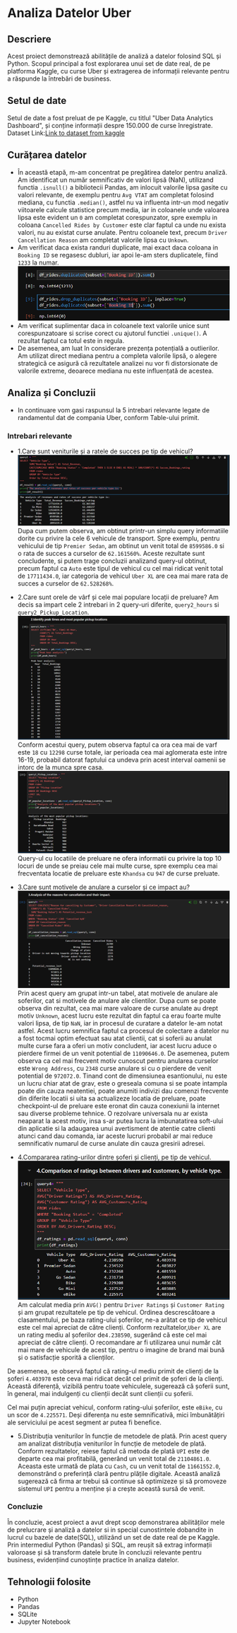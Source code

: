 # Analiza Datelor Uber

## Descriere

Acest proiect demonstrează abilitățile de analiză a datelor folosind SQL și Python. Scopul principal a fost explorarea unui set de date real, de pe platforma Kaggle, cu curse Uber și extragerea de informații relevante pentru a răspunde la întrebări de business.

## Setul de date

Setul de date a fost preluat de pe Kaggle, cu titlul "Uber Data Analytics Dashboard", și conține informații despre 150.000 de curse înregistrate.
Dataset Link:[Link to dataset from kaggle](https://www.kaggle.com/datasets/yashdevladdha/uber-ride-analytics-dashboard)

## Curățarea datelor

*  În această etapă, m-am concentrat pe pregătirea datelor pentru analiză. Am identificat un număr semnificativ de valori lipsă (NaN), utilizand functia `.isnull()` a bibliotecii Pandas, am inlocuit valorile lipsa gasite cu valori relevante, de exemplu pentru `Avg VTAT` am completat folosind mediana, cu functia `.median()`, astfel nu va influenta intr-un mod negativ viitoarele calcule statistice precum media, iar in coloanele unde valoarea lipsa este evident un `0` am completat corespunzator, spre exemplu in coloana `Cancelled Rides by Customer` este clar faptul ca unde nu exista valori, nu au existat curse anulate. Pentru coloanele text, precum `Driver Cancellation Reason` am completat valorile lipsa cu `Unkown`.
*  Am verificat daca exista randuri duplicate, mai exact daca coloana in `Booking ID` se regasesc dubluri, iar apoi le-am sters duplicatele, fiind `1233` la numar.
![Screenshot from code](/Screenshot_duplicates.png)
*  Am verificat suplimentar daca in coloanele text valorile unice sunt corespunzatoare si scrise corect cu ajutorul functiei `.unique()`. A rezultat faptul ca totul este in regula.
*  De asemenea, am luat în considerare prezența potențială a outlierilor. Am utilizat direct mediana pentru a completa valorile lipsă, o alegere strategică ce asigură că rezultatele analizei nu vor fi distorsionate de valorile extreme, deoarece mediana nu este influențată de acestea.

## Analiza și Concluzii
* In continuare vom gasi raspunsul la 5 intrebari relevante legate de randamentul dat de compania Uber, conform Table-ului primit.
### Intrebari relevante
* 1.Care sunt veniturile și a ratele de succes pe tip de vehicul?
![Screenshot from code query1](/Screenshot%20query1.png)
Dupa cum putem observa, am obtinut printr-un simplu query informatiile dorite cu privire la cele 6 vehicule de transport. Spre exemplu, pentru vehicului de tip `Premier Sedan`, am obtinut un venit total de `8599586.0` si o rata de succes a curselor de `62.161560%`. 
Aceste rezultate sunt concludente, si putem trage concluzii analizand query-ul obtinut, precum faptul ca `Auto` este tipul de vehicul cu cel mai ridicat venit total de `17711434.0`, iar categoria de vehicul `Uber XL` are cea mai mare rata de succes a curselor de `62.528268%`.

* 2.Care sunt orele de vârf și cele mai populare locații de preluare?
Am decis sa impart cele 2 intrebari in 2 query-uri diferite, `query2_hours` si `query2_Pickup_Location`.
![Screenshot from code query2](/Screenshot%20query2_hours.png)
Conform acestui query, putem observa faptul ca ora cea mai de varf este `18` cu `12298` curse totale, iar perioada cea mai aglomerata este intre 16-19, probabil datorat faptului ca undeva prin acest interval oamenii se intorc de la munca spre casa.
![Screenshot from code query2](/Screenshot%20query2_pickup_locations.png)
Query-ul cu locatiile de preluare ne ofera informatii cu privire la top 10 locuri de unde se preiau cele mai multe curse, spre exemplu cea mai frecventata locatie de preluare este `Khandsa` cu `947` de curse preluate.

* 3.Care sunt motivele de anulare a curselor și ce impact au?
![Screenshot from code query3](/Screenshot%20query3.png)
Prin acest query am grupat intr-un tabel, atat motivele de anulare ale soferilor, cat si motivele de anulare ale clientilor. Dupa cum se poate observa din rezultat, cea mai mare valoare de curse anulate au drept motiv `Unknown`, acest lucru este rezultat din faptul ca erau foarte multe valori lipsa, de tip `NaN`, iar in procesul de curatare a datelor le-am notat astfel. Acest lucru semnifica faptul ca procesul de colectare a datelor nu a fost tocmai optim efectuat sau atat clientii, cat si soferii au anulat multe curse fara a oferi un motiv concludent, iar acest lucru aduce o pierdere firmei de un venit potential de `11090646.0`.
De asemenea, putem observa ca cel mai frecvent motiv cunoscut pentru anularea curselor este `Wrong Address`, cu `2348` curse anulare si cu o pierdere de venit potential de `972072.0`. Tinand cont de dimensiunea esantionului, nu este un lucru chiar atat de grav, este o greseala comuna si se poate intampla poate din cauza neatentiei, poate anumiti indivizi dau comenzi frecvente din diferite locatii si uita sa actualizeze locatia de preluare, poate checkpoint-ul de preluare este eronat din cauza conexiunii la internet sau diverse probleme tehnice. O rezolvare universala nu ar exista neaparat la acest motiv, insa s-ar putea lucra la imbunatatirea soft-ului din aplicatie si la adaugarea unui avertisment de atentie catre clienti atunci cand dau comanda, iar aceste lucruri probabil ar mai reduce semnificativ numarul de curse anulate din cauza gresirii adresei.

* 4.Compararea rating-urilor dintre șoferi și clienți, pe tip de vehicul.
![Screenshot from code query4](/Screenshot%20query4.png)
Am calculat media prin `AVG()` pentru `Driver Ratings` și `Customer Rating` și am grupat rezultatele pe tip de vehicul. Ordinea descrescătoare a clasamentului, pe baza rating-ului șoferilor, ne-a arătat ce tip de vehicul este cel mai apreciat de către clienți. Conform rezultatelor,`Uber XL` are un rating mediu al șoferilor de`4.238590`, sugerând că este cel mai apreciat de către clienți. O recomandare ar fi utilizarea unui număr cât mai mare de vehicule de acest tip, pentru o imagine de brand mai bună și o satisfacție sporită a clienților.

De asemenea, se observă faptul că rating-ul mediu primit de clienți de la șoferi `4.403978` este ceva mai ridicat decât cel primit de șoferi de la clienți. Această diferență, vizibilă pentru toate vehiculele, sugerează că șoferii sunt, în general, mai indulgenți cu clienții decât sunt clienții cu șoferii.

Cel mai puțin apreciat vehicul, conform rating-ului șoferilor, este `eBike`, cu un scor de `4.225571`. Deși diferența nu este semnificativă, mici îmbunătățiri ale serviciului pe acest segment ar putea fi benefice.

* 5.Distribuția veniturilor în funcție de metodele de plată.
Prin acest query am analizat distribuția veniturilor în funcție de metodele de plată. Conform rezultatelor, reiese faptul că metoda de plată `UPI` este de departe cea mai profitabilă, generând un venit total de `21104861.0`. Aceasta este urmată de plata cu `Cash`, cu un venit total de `11661552.0`, demonstrând o preferință clară pentru plățile digitale. Această analiză sugerează că firma ar trebui să continue să optimizeze și să promoveze sistemul `UPI` pentru a menține și a crește această sursă de venit.

### Concluzie
În concluzie, acest proiect a avut drept scop demonstrarea abilităților mele de prelucrare și analiză a datelor si in special cunostintele dobandite in lucrul cu bazele de date(SQL), utilizând un set de date real de pe Kaggle. Prin intermediul Python (Pandas) și SQL, am reușit să extrag informații valoroase și să transform datele brute în concluzii relevante pentru business, evidențiind cunoștințe practice în analiza datelor.

## Tehnologii folosite

* Python
* Pandas
* SQLite 
* Jupyter Notebook
